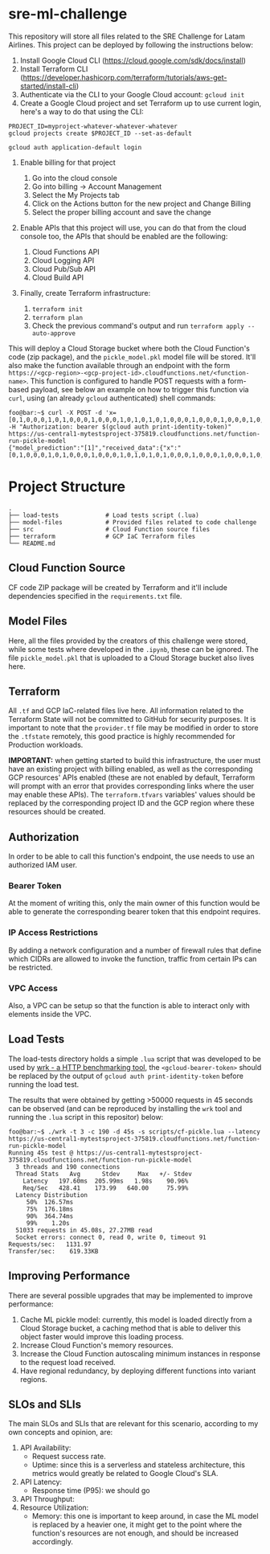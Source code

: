 # sre-ml-challenge
This repository will store all files related to the SRE Challenge for Latam Airlines. This project can be deployed by following the instructions below:

1. Install Google Cloud CLI (https://cloud.google.com/sdk/docs/install)
1. Install Terraform CLI (https://developer.hashicorp.com/terraform/tutorials/aws-get-started/install-cli)
1. Authenticate via the CLI to your Google Cloud account: `gcloud init`
1. Create a Google Cloud project and set Terraform up to use current login, here's a way to do that using the CLI:
```console
PROJECT_ID=myproject-whatever-whatever-whatever
gcloud projects create $PROJECT_ID --set-as-default

gcloud auth application-default login
```

1. Enable billing for that project
    1. Go into the cloud console
    1. Go into billing -> Account Management
    1. Select the My Projects tab
    1. Click on the Actions button for the new project and Change Billing
    1. Select the proper billing account and save the change

1. Enable APIs that this project will use, you can do that from the cloud console too, the APIs that should be enabled are the following:
    1. Cloud Functions API
    1. Cloud Logging API
    1. Cloud Pub/Sub API
    1. Cloud Build API

1. Finally, create Terraform infrastructure:
    1. `terraform init`
    1. `terraform plan`
    1. Check the previous command's output and run `terraform apply --auto-approve`


This will deploy a Cloud Storage bucket where both the Cloud Function's code (zip package), and the `pickle_model.pkl` model file will be stored. It'll also make the function available through an endpoint with the form `https://<gcp-region>-<gcp-project-id>.cloudfunctions.net/<function-name>`. This function is configured to handle POST requests with a form-based payload, see below an example on how to trigger this function via `curl`, using (an already `gcloud` authenticated) shell commands:

```console
foo@bar:~$ curl -X POST -d 'x=[0,1,0,0,0,1,0,1,0,0,0,1,0,0,0,1,0,1,0,1,0,1,0,0,0,1,0,0,0,1,0,0,0,1,0,0,0]' -H "Authorization: bearer $(gcloud auth print-identity-token)" https://us-central1-mytestsproject-375819.cloudfunctions.net/function-run-pickle-model
{"model_prediction":"[1]","received_data":{"x":"[0,1,0,0,0,1,0,1,0,0,0,1,0,0,0,1,0,1,0,1,0,1,0,0,0,1,0,0,0,1,0,0,0,1,0,0,0]"}}
```

# Project Structure

    .
    ├── load-tests             # Load tests script (.lua)
    ├── model-files            # Provided files related to code challenge
    ├── src                    # Cloud Function source files
    ├── terraform              # GCP IaC Terraform files
    └── README.md

## Cloud Function Source
CF code ZIP package will be created by Terraform and it'll include dependencies specified in the `requirements.txt` file.

## Model Files
Here, all the files provided by the creators of this challenge were stored, while some tests where developed in the `.ipynb`, these can be ignored. The file `pickle_model.pkl` that is uploaded to a Cloud Storage bucket also lives here.

## Terraform
All `.tf` and GCP IaC-related files live here. All information related to the Terraform State will not be committed to GitHub for security purposes. It is important to note that the `provider.tf` file may be modified in order to store the `.tfstate` remotely, this good practice is highly recommended for Production workloads.

**IMPORTANT:** when getting started to build this infrastructure, the user must have an existing project with billing enabled, as well as the corresponding GCP resources' APIs enabled (these are not enabled by default, Terraform will prompt with an error that provides corresponding links where the user may enable these APIs). The `terraform.tfvars` variables' values should be replaced by the corresponding project ID and the GCP region where these resources should be created.

## Authorization
In order to be able to call this function's endpoint, the use needs to use an authorized IAM user. 

### Bearer Token
At the moment of writing this, only the main owner of this function would be able to generate the corresponding bearer token that this endpoint requires.

### IP Access Restrictions
By adding a network configuration and a number of firewall rules that define which CIDRs are allowed to invoke the function, traffic from certain IPs can be restricted.

### VPC Access
Also, a VPC can be setup so that the function is able to interact only with elements inside the VPC.

## Load Tests
The load-tests directory holds a simple `.lua` script that was developed to be used by [wrk - a HTTP benchmarking tool](https://github.com/wg/wrk), the `<gcloud-bearer-token>` should be replaced by the output of `gcloud auth print-identity-token` before running the load test.

The results that were obtained by getting >50000 requests in 45 seconds can be observed (and can be reproduced by installing the `wrk` tool and running the `.lua` script in this repositor) below:

```console
foo@bar:~$ ./wrk -t 3 -c 190 -d 45s -s scripts/cf-pickle.lua --latency https://us-central1-mytestsproject-375819.cloudfunctions.net/function-run-pickle-model
Running 45s test @ https://us-central1-mytestsproject-375819.cloudfunctions.net/function-run-pickle-model
  3 threads and 190 connections
  Thread Stats   Avg      Stdev     Max   +/- Stdev
    Latency   197.60ms  205.99ms   1.98s    90.96%
    Req/Sec   428.41    173.99   640.00     75.99%
  Latency Distribution
     50%  126.57ms
     75%  176.18ms
     90%  364.74ms
     99%    1.20s 
  51033 requests in 45.08s, 27.27MB read
  Socket errors: connect 0, read 0, write 0, timeout 91
Requests/sec:   1131.97
Transfer/sec:    619.33KB
```

## Improving Performance
There are several possible upgrades that may be implemented to improve performance:

1. Cache ML pickle model: currently, this model is loaded directly from a Cloud Storage bucket, a caching method that is able to deliver this object faster would improve this loading process.
1. Increase Cloud Function's memory resources.
1. Increase the Cloud Function autoscaling minimum instances in response to the request load received.
1. Have regional redundancy, by deploying different functions into variant regions.

## SLOs and SLIs
The main SLOs and SLIs that are relevant for this scenario, according to my own concepts and opinion, are:

1. API Availability:
    * Request success rate.
    * Uptime: since this is a serverless and stateless architecture, this metrics would greatly be related to Google Cloud's SLA.
1. API Latency:
    * Response time (P95): we should go 
1. API Throughput: 
1. Resource Utilization:
    * Memory: this one is important to keep around, in case the ML model is replaced by a heavier one, it might get to the point where the function's resources are not enough, and should be increased accordingly.
